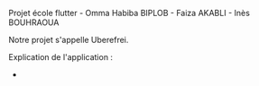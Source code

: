 Projet école flutter - Omma Habiba BIPLOB - Faiza AKABLI - Inès BOUHRAOUA

Notre projet s'appelle Uberefrei.

Explication de l'application :

- 
 
 
